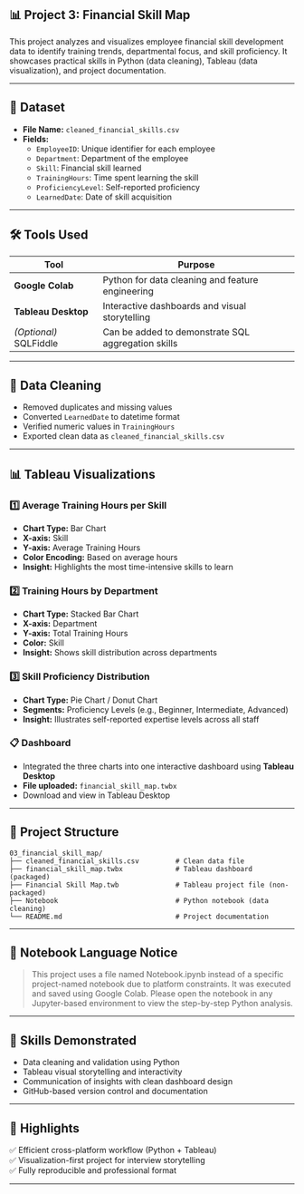## 📊 Project 3: Financial Skill Map

This project analyzes and visualizes employee financial skill development data to identify training trends, departmental focus, and skill proficiency. It showcases practical skills in Python (data cleaning), Tableau (data visualization), and project documentation.

---

## 🧾 Dataset

- **File Name:** `cleaned_financial_skills.csv`
- **Fields:**
  - `EmployeeID`: Unique identifier for each employee
  - `Department`: Department of the employee
  - `Skill`: Financial skill learned
  - `TrainingHours`: Time spent learning the skill
  - `ProficiencyLevel`: Self-reported proficiency
  - `LearnedDate`: Date of skill acquisition
---

## 🛠️ Tools Used

| Tool | Purpose |
|------|---------|
| **Google Colab** | Python for data cleaning and feature engineering |
| **Tableau Desktop** | Interactive dashboards and visual storytelling |
| *(Optional)* SQLFiddle | Can be added to demonstrate SQL aggregation skills |

---

## 🧹 Data Cleaning

- Removed duplicates and missing values
- Converted `LearnedDate` to datetime format
- Verified numeric values in `TrainingHours`
- Exported clean data as `cleaned_financial_skills.csv`

---

## 📊 Tableau Visualizations

### 1️⃣ Average Training Hours per Skill

- **Chart Type:** Bar Chart
- **X-axis:** Skill
- **Y-axis:** Average Training Hours
- **Color Encoding:** Based on average hours
- **Insight:** Highlights the most time-intensive skills to learn

### 2️⃣ Training Hours by Department

- **Chart Type:** Stacked Bar Chart
- **X-axis:** Department
- **Y-axis:** Total Training Hours
- **Color:** Skill
- **Insight:** Shows skill distribution across departments

### 3️⃣ Skill Proficiency Distribution

- **Chart Type:** Pie Chart / Donut Chart
- **Segments:** Proficiency Levels (e.g., Beginner, Intermediate, Advanced)
- **Insight:** Illustrates self-reported expertise levels across all staff

### 📋 Dashboard

- Integrated the three charts into one interactive dashboard using **Tableau Desktop**
- **File uploaded:** `financial_skill_map.twbx`
- Download and view in Tableau Desktop
---
## 📁 Project Structure
```
03_financial_skill_map/
├── cleaned_financial_skills.csv         # Clean data file
├── financial_skill_map.twbx             # Tableau dashboard (packaged)
├── Financial Skill Map.twb              # Tableau project file (non-packaged)
├── Notebook                             # Python notebook (data cleaning)
└── README.md                            # Project documentation
```
---

## 💬 Notebook Language Notice

> This project uses a file named Notebook.ipynb instead of a specific project-named notebook due to platform constraints.
It was executed and saved using Google Colab.
Please open the notebook in any Jupyter-based environment to view the step-by-step Python analysis.
---

## 🧠 Skills Demonstrated

- Data cleaning and validation using Python
- Tableau visual storytelling and interactivity
- Communication of insights with clean dashboard design
- GitHub-based version control and documentation

---

## 📌 Highlights

✅ Efficient cross-platform workflow (Python + Tableau)  
✅ Visualization-first project for interview storytelling  
✅ Fully reproducible and professional format

---
